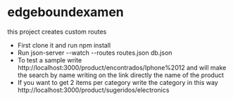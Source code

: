 # edgeboundexamen
this project creates custom routes
- First clone it and run npm install
- Run json-server --watch --routes routes.json db.json
- To test a sample write http://localhost:3000/product/encontrados/Iphone%2012 and will make the search by name writing on the link directly the name of the product
- If you want to get 2 items per category write the category in this way http://localhost:3000/product/sugeridos/electronics
